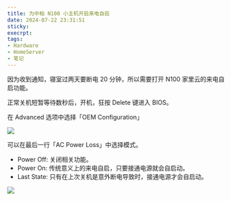 ```yaml
---
title: 为中柏 N100 小主机开启来电自启
date: 2024-07-22 23:31:51
sticky:
execrpt:
tags:
- Hardware
- HomeServer
- 笔记
---
```


因为收到通知，寝室过两天要断电 20 分钟，所以需要打开 N100 家里云的来电自启功能。

正常关机短暂等待数秒后，开机，狂按 Delete 键进入 BIOS。

在 Advanced 选项中选择「OEM Configuration」

![](https://cdn.zhullyb.top/uploads/2024/08/12/669e7e6ae10a4.webp)

可以在最后一行「AC Power Loss」中选择模式。

- Power Off: 关闭相关功能。
- Power On: 传统意义上的来电自启，只要接通电源就会自启动。
- Last State: 只有在上次关机是意外断电导致时，接通电源才会自启动。

![](https://cdn.zhullyb.top/uploads/2024/08/12/669e7e5ab7ad6.webp)
